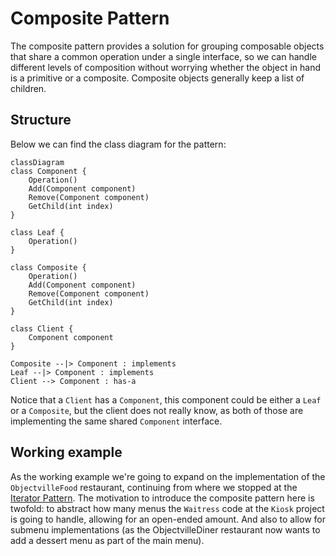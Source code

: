 # Composite Pattern

The composite pattern provides a solution for grouping composable objects that share a common operation under a single interface, so we can handle different levels of composition without worrying whether the object in hand is a primitive or a composite. Composite objects generally keep a list of children.

## Structure

Below we can find the class diagram for the pattern:

```mermaid
classDiagram
class Component {
    Operation()
    Add(Component component)
    Remove(Component component)
    GetChild(int index)
}

class Leaf {
    Operation()
}

class Composite {
    Operation()
    Add(Component component)
    Remove(Component component)
    GetChild(int index)
}

class Client {
    Component component
}

Composite --|> Component : implements
Leaf --|> Component : implements
Client --> Component : has-a
```

Notice that a `Client` has a `Component`, this component could be either a `Leaf` or a `Composite`, but the client does not really know, as both of those are implementing the same shared `Component` interface.

## Working example

As the working example we're going to expand on the implementation of the `ObjectvilleFood` restaurant, continuing from where we stopped at the [Iterator Pattern](../iterator/). The motivation to introduce the composite pattern here is twofold: to abstract how many menus the `Waitress` code at the `Kiosk` project is going to handle, allowing for an open-ended amount. And also to allow for submenu implementations (as the ObjectvilleDiner restaurant now wants to add a dessert menu as part of the main menu).
